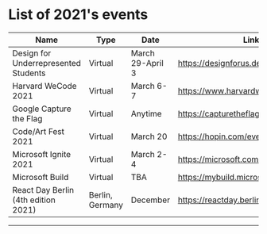 # List of 2021's events
| Name | Type | Date | Link
| -------- | -------- | -------- | -------- |
| Design for Underrepresented Students | Virtual | March 29-April 3 | https://designforus.dev |
| Harvard WeCode 2021 | Virtual | March 6-7 | https://www.harvardwecode.com/ |
| Google Capture the Flag | Virtual | Anytime | https://capturetheflag.withgoogle.com/ |
| Code/Art Fest 2021 | Virtual | March 20 | https://hopin.com/events/caf2021 |
| Microsoft Ignite 2021 | Virtual | March 2-4 | https://microsoft.com/en-us/ignite |
| Microsoft Build | Virtual | TBA | https://mybuild.microsoft.com/ |
| React Day Berlin (4th edition 2021) | Berlin, Germany | December | https://reactday.berlin/#intro|
---
